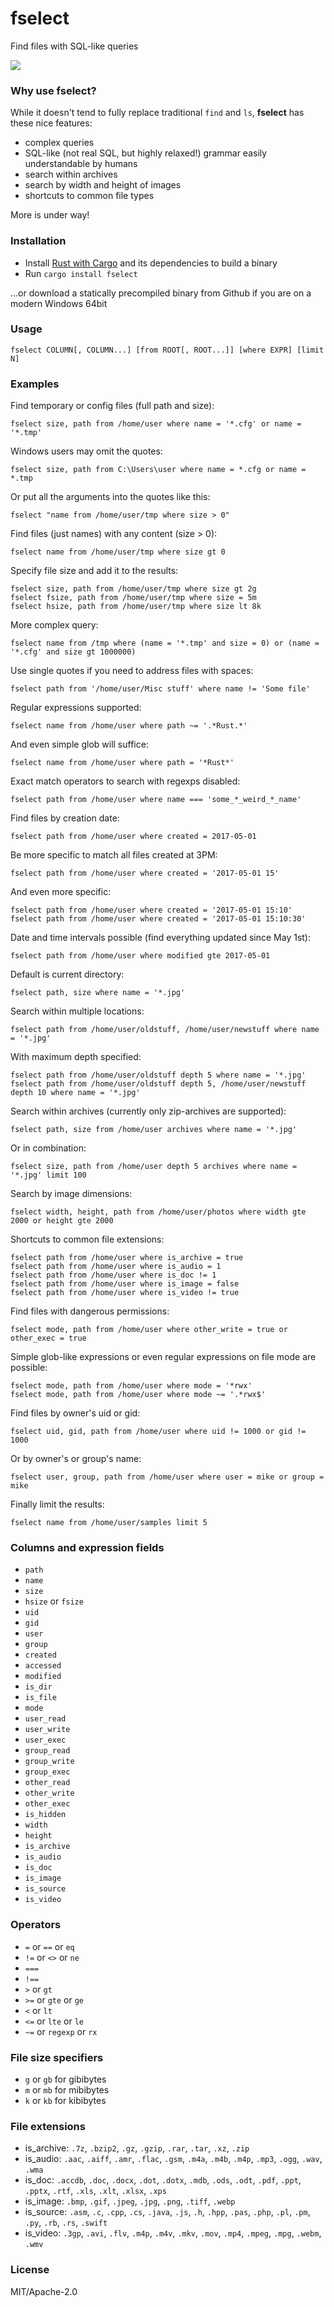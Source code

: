 # fselect
Find files with SQL-like queries

[![](https://img.shields.io/crates/v/fselect.svg)](https://crates.io/crates/fselect)

### Why use fselect?

While it doesn't tend to fully replace traditional `find` and `ls`, **fselect** has these nice features:

* complex queries
* SQL-like (not real SQL, but highly relaxed!) grammar easily understandable by humans
* search within archives
* search by width and height of images
* shortcuts to common file types

More is under way!

### Installation

* Install [Rust with Cargo](https://www.rust-lang.org/en-US/install.html) and its dependencies to build a binary
* Run `cargo install fselect`

...or download a statically precompiled binary from Github if you are on a modern Windows 64bit

### Usage

    fselect COLUMN[, COLUMN...] [from ROOT[, ROOT...]] [where EXPR] [limit N]

### Examples

Find temporary or config files (full path and size):

    fselect size, path from /home/user where name = '*.cfg' or name = '*.tmp'
    
Windows users may omit the quotes:

    fselect size, path from C:\Users\user where name = *.cfg or name = *.tmp

Or put all the arguments into the quotes like this:

    fselect "name from /home/user/tmp where size > 0"

Find files (just names) with any content (size > 0):

    fselect name from /home/user/tmp where size gt 0

Specify file size and add it to the results:

    fselect size, path from /home/user/tmp where size gt 2g
    fselect fsize, path from /home/user/tmp where size = 5m
    fselect hsize, path from /home/user/tmp where size lt 8k
    
More complex query:

    fselect name from /tmp where (name = '*.tmp' and size = 0) or (name = '*.cfg' and size gt 1000000)
    
Use single quotes if you need to address files with spaces:

    fselect path from '/home/user/Misc stuff' where name != 'Some file'
    
Regular expressions supported:

    fselect name from /home/user where path ~= '.*Rust.*'
    
And even simple glob will suffice:

    fselect name from /home/user where path = '*Rust*'
    
Exact match operators to search with regexps disabled:

    fselect path from /home/user where name === 'some_*_weird_*_name'
    
Find files by creation date:

    fselect path from /home/user where created = 2017-05-01
    
Be more specific to match all files created at 3PM:

    fselect path from /home/user where created = '2017-05-01 15'
    
And even more specific:

    fselect path from /home/user where created = '2017-05-01 15:10'
    fselect path from /home/user where created = '2017-05-01 15:10:30'
    
Date and time intervals possible (find everything updated since May 1st):

    fselect path from /home/user where modified gte 2017-05-01
    
Default is current directory:

    fselect path, size where name = '*.jpg'
    
Search within multiple locations:

    fselect path from /home/user/oldstuff, /home/user/newstuff where name = '*.jpg'
    
With maximum depth specified:

    fselect path from /home/user/oldstuff depth 5 where name = '*.jpg'
    fselect path from /home/user/oldstuff depth 5, /home/user/newstuff depth 10 where name = '*.jpg'
    
Search within archives (currently only zip-archives are supported):

    fselect path, size from /home/user archives where name = '*.jpg'
    
Or in combination:

    fselect size, path from /home/user depth 5 archives where name = '*.jpg' limit 100    
    
Search by image dimensions:

    fselect width, height, path from /home/user/photos where width gte 2000 or height gte 2000
    
Shortcuts to common file extensions:

    fselect path from /home/user where is_archive = true
    fselect path from /home/user where is_audio = 1
    fselect path from /home/user where is_doc != 1
    fselect path from /home/user where is_image = false
    fselect path from /home/user where is_video != true
    
Find files with dangerous permissions:
    
    fselect mode, path from /home/user where other_write = true or other_exec = true
    
Simple glob-like expressions or even regular expressions on file mode are possible:
    
    fselect mode, path from /home/user where mode = '*rwx'
    fselect mode, path from /home/user where mode ~= '.*rwx$'
    
Find files by owner's uid or gid:

    fselect uid, gid, path from /home/user where uid != 1000 or gid != 1000
    
Or by owner's or group's name:

    fselect user, group, path from /home/user where user = mike or group = mike
    
Finally limit the results:

    fselect name from /home/user/samples limit 5 

### Columns and expression fields

* `path`
* `name`
* `size`
* `hsize` or `fsize`
* `uid`
* `gid`
* `user`
* `group`
* `created`
* `accessed`
* `modified`
* `is_dir`
* `is_file`
* `mode`
* `user_read`
* `user_write`
* `user_exec`
* `group_read`
* `group_write`
* `group_exec`
* `other_read`
* `other_write`
* `other_exec`
* `is_hidden`
* `width`
* `height`
* `is_archive`
* `is_audio`
* `is_doc`
* `is_image`
* `is_source`
* `is_video`

### Operators

* `=` or `==` or `eq`
* `!=` or `<>` or `ne`
* `===`
* `!==`
* `>` or `gt`
* `>=` or `gte` or `ge`
* `<` or `lt`
* `<=` or `lte` or `le`
* `~=` or `regexp` or `rx`

### File size specifiers

* `g` or `gb` for gibibytes
* `m` or `mb` for mibibytes
* `k` or `kb` for kibibytes

### File extensions

* is_archive: `.7z`, `.bzip2`, `.gz`, `.gzip`, `.rar`, `.tar`, `.xz`, `.zip`
* is_audio: `.aac`, `.aiff`, `.amr`, `.flac`, `.gsm`, `.m4a`, `.m4b`, `.m4p`, `.mp3`, `.ogg`, `.wav`, `.wma`
* is_doc: `.accdb`, `.doc`, `.docx`, `.dot`, `.dotx`, `.mdb`, `.ods`, `.odt`, `.pdf`, `.ppt`, `.pptx`, `.rtf`, `.xls`, `.xlt`, `.xlsx`, `.xps`
* is_image: `.bmp`, `.gif`, `.jpeg`, `.jpg`, `.png`, `.tiff`, `.webp`
* is_source: `.asm`, `.c`, `.cpp`, `.cs`, `.java`, `.js`, `.h`, `.hpp`, `.pas`, `.php`, `.pl`, `.pm`, `.py`, `.rb`, `.rs`, `.swift`
* is_video: `.3gp`, `.avi`, `.flv`, `.m4p`, `.m4v`, `.mkv`, `.mov`, `.mp4`, `.mpeg`, `.mpg`, `.webm`, `.wmv`

### License

MIT/Apache-2.0
